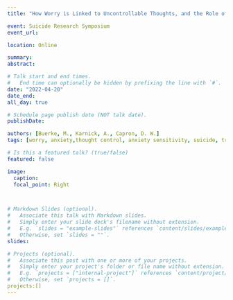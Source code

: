 ```yaml
---
title: "How Worry is Linked to Uncontrollable Thoughts, and the Role of Uncontrollability in Suicidal Ideation and Behavior"

event: Suicide Research Symposium
event_url: 

location: Online

summary: 
abstract: 

# Talk start and end times.
#   End time can optionally be hidden by prefixing the line with `#`.
date: "2022-04-20"
date_end: 
all_day: true

# Schedule page publish date (NOT talk date).
publishDate: 

authors: [Buerke, M., Karnick, A., Capron, D. W.]
tags: [worry, anxiety,thought control, anxiety sensitivity, suicide, transdiagnostic, repetitive negative thinking]

# Is this a featured talk? (true/false)
featured: false

image:
  caption: 
  focal_point: Right



# Markdown Slides (optional).
#   Associate this talk with Markdown slides.
#   Simply enter your slide deck's filename without extension.
#   E.g. `slides = "example-slides"` references `content/slides/example-slides.md`.
#   Otherwise, set `slides = ""`.
slides: 

# Projects (optional).
#   Associate this post with one or more of your projects.
#   Simply enter your project's folder or file name without extension.
#   E.g. `projects = ["internal-project"]` references `content/project/deep-learning/index.md`.
#   Otherwise, set `projects = []`.
projects:[]
---
```



